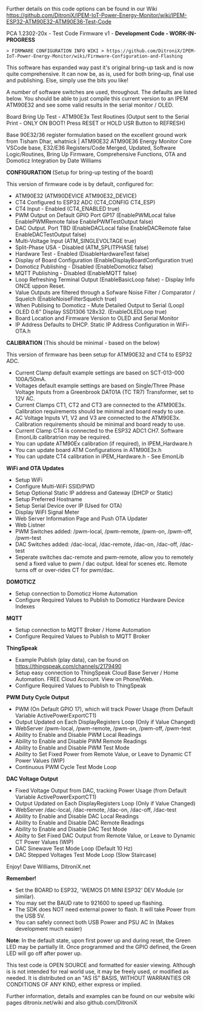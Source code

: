 
Further details on this code options can be found in our Wiki
https://github.com/DitroniX/IPEM-IoT-Power-Energy-Monitor/wiki/IPEM-ESP32-ATM90E32-ATM90E36-Test-Code

  PCA 1.2302-20x - Test Code Firmware v1 - **Development Code - WORK-IN-PROGRESS**
  
    > FIRMWARE CONFIGURATION INFO WIKI > https://github.com/DitroniX/IPEM-IoT-Power-Energy-Monitor/wiki/Firmware-Configuration-and-Flashing

  This software has expanded way past it's original bring-up task and is now quite comprehensive.  It can now be, as is, used for both bring-up, final use and publishing. Else, simply use the bits you like!

  A number of software switches are used, throughout.  The defaults are listed below.  You should be able to just compile this current version to an IPEM ATM90E32 and see some valid results in the serial monitor / OLED.

  Board Bring Up Test - ATM90E3x Test Routines (Output sent to the Serial Print - ONLY ON BOOT! Press RESET or HOLD USR Button to REFRESH)

  Base 90E32/36 register formulation based on the excellent ground work from Tisham Dhar, whatnick | ATM90E32 ATM90E36 Energy Monitor Core
  VSCode base, E32/E36 Registers/Code Merged, Updated, Software Logic/Routines, Bring Up Firmware, Comprehensive Functions, OTA and Domoticz Integration by Date Williams

  **CONFIGURATION** (Setup for bring-up testing of the board)

  This version of firmware code is by default, configured for:
  * ATM90E32 (ATM90DEVICE ATM90E32_DEVICE)
  * CT4 Configured to ESP32 ADC (CT4_CONFIG CT4_ESP)
  * CT4 Input - Enabled (CT4_ENABLED true)
  * PWM Output on Default GPIO Port GP17 (EnablePWMLocal false EnablePWMRemote false EnablePWMTestOutput false)
  * DAC Output. Port TBD (EnableDACLocal false EnableDACRemote false EnableDACTestOutput false)
  * Multi-Voltage Input (ATM_SINGLEVOLTAGE true)
  * Split-Phase USA - Disabled (ATM_SPLITPHASE false)
  * Hardware Test - Enabled (DisableHardwareTest false)
  * Display of Board Configuration (EnableDisplayBoardConfiguration true)
  * Domoticz Publishing - Disabled (EnableDomoticz false)
  * MQTT Publishing - Disabled (EnableMQTT false)
  * Loop Refreshing Terminal Output (EnableBasicLoop false) - Display Info ONCE uppon Reset.
  * Value Outputs are filtered through a Sofware Noise Filter / Comparator / Squelch (EnableNoiseFilterSquelch true)
  * When Publising to Domoticz - Mute Detailed Output to Serial (Loop)
  * OLED 0.6" Display SSD1306 128x32.  (EnableOLEDLoop true)
  * Board Location and Firmware Version to OLED and Serial Monitor
  * IP Address Defaults to DHCP.  Static IP Address Configuration in WiFi-OTA.h

  **CALIBRATION** (This should be minimal - based on the below)

  This version of firmware has been setup for ATM90E32 and CT4 to ESP32 ADC.
  * Current Clamp default example settings are based on SCT-013-000 100A/50mA.
  * Voltages default example settings are based on Single/Three Phase Voltage Inputs from a Greenbrook DAT01A (TC TR7) Transformer, set to 12V AC.
  * Current Clamps CT1, CT2 and CT3 are connected to the ATM90E3x. Calibration requirements should be minimal and board ready to use.
  * AC Voltage Inputs V1, V2 and V3 are connected to the ATM90E3x. Calibration requirements should be minimal and board ready to use.
  * Current Clamp CT4 is connected to the ESP32 ADC1 CH7. Software EmonLib calibratrion may be required.
  * You can update ATM90Ex calibration (if required), in IPEM_Hardware.h
  * You can update board ATM Configurations in ATM90E3x.h
  * You can update CT4 calibration in iPEM_Hardware.h - See EmonLib

  **WiFi and OTA Updates**

  * Setup WiFi
  * Configure Multi-WiFi SSID/PWD
  * Setup Optional Static IP address and Gateway (DHCP or Static)
  * Setup Preferred Hostname
  * Setup Serial Device over IP (Used for OTA)
  * Display WiFI Signal Meter
  * Web Server Information Page and Push OTA Updater
  * Web Listner
  * PWM Switches added: /pwm-local, /pwm-remote, /pwm-on, /pwm-off, /pwm-test
  * DAC Switches added: /dac-local, /dac-remote, /dac-on, /dac-off, /dac-test
  * Seperate switches dac-remote and pwm-remote, allow you to remotely send a fixed value to pwm / dac output.  Ideal for scenes etc.  Remote turns off or over-rides CT for pwm/dac.

  **DOMOTICZ**

  * Setup connection to Domoticz Home Automation
  * Configure Required Values to Publish to Domoticz Hardware Device Indexes

  **MQTT**

  * Setup connection to MQTT Broker / Home Automation
  * Configure Required Values to Publish to MQTT Broker

  **ThingSpeak**
  * Example Publish (play data), can be found on https://thingspeak.com/channels/2179490
  * Setup easy connection to ThingSpeak Cloud Base Server / Home Automation.  FREE Cloud Account.  View on Phone/Web.
  * Configure Required Values to Publish to ThingSpeak

  **PWM Duty Cycle Output**

  * PWM (On Default GPIO 17), which will track Power Usage (from Default Variable ActivePowerExportCT1)
  * Output Updated on Each DisplayRegisters Loop (Only if Value Changed)
  * WebServer /pwm-local, /pwm-remote, /pwm-on, /pwm-off, /pwm-test
  * Ability to Enable and Disable PWM Local Readings
  * Ability to Enable and Disable PWM Remote Readings
  * Ability to Enable and Disable PWM Test Mode
  * Ability to Set Fixed Power from Remote Value, or Leave to Dynamic CT Power Values (WIP)
  * Continuous PWM Cycle Test Mode Loop

  **DAC Voltage Output**

  * Fixed Voltage Output from DAC, tracking Power Usage (from Default Variable ActivePowerExportCT1)
  * Output Updated on Each DisplayRegisters Loop (Only if Value Changed)
  * WebServer /dac-local, /dac-remote, /dac-on, /dac-off, /dac-test
  * Ability to Enable and Disable DAC Local Readings
  * Ability to Enable and Disable DAC Remote Readings
  * Ability to Enable and Disable DAC Test Mode
  * Abilty to Set Fixed DAC Output from Remote Value, or Leave to Dynamic CT Power Values (WIP)
  * DAC Sinewave Test Mode Loop (Default 10 Hz)
  * DAC Stepped Voltages Test Mode Loop (Slow Staircase)

  Enjoy!  Dave Williams, DitroniX.net


  **Remember!**
  * Set the BOARD to ESP32, 'WEMOS D1 MINI ESP32' DEV Module (or similar).
  * You may set the BAUD rate to 921600 to speed up flashing.
  * The SDK does NOT need external power to flash.  It will take Power from the USB 5V.
  * You can safely connect both USB Power and PSU AC In (Makes development much easier)

  **Note**: In the default state, upon first power up and during reset, the Green LED may be partially lit. Once programmed and the GPIO defined, the Green LED will go off after power up.

  This test code is OPEN SOURCE and formatted for easier viewing.  Although is is not intended for real world use, it may be freely used, or modified as needed.
  It is distributed on an "AS IS" BASIS, WITHOUT WARRANTIES OR CONDITIONS OF ANY KIND, either express or implied.

  Further information, details and examples can be found on our website wiki pages ditronix.net/wiki and also github.com/DitroniX
